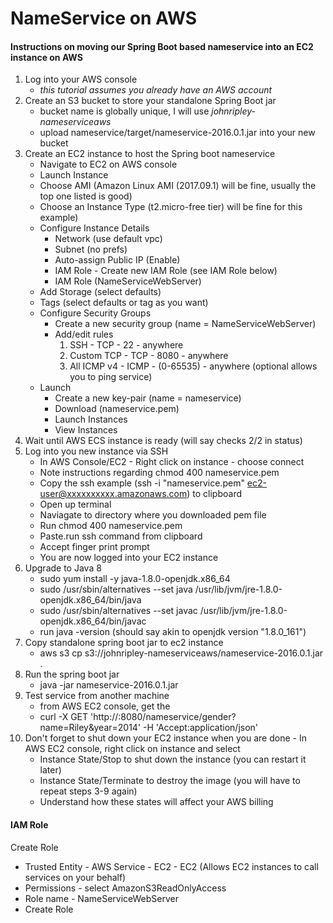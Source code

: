 # NameService on AWS

#### Instructions on moving our Spring Boot based nameservice into an EC2 instance on AWS  

 1. Log into your AWS console
    - *this tutorial assumes you already have an AWS account* 
 2. Create an S3 bucket to store your standalone Spring Boot jar
    - bucket name is globally unique, I will use *johnripley-nameserviceaws*
    - upload nameservice/target/nameservice-2016.0.1.jar into your new bucket
 3. Create an EC2 instance to host the Spring boot nameservice
    - Navigate to EC2 on AWS console
    - Launch Instance
    - Choose AMI (Amazon Linux AMI (2017.09.1) will be fine, usually the top one listed is good)
    - Choose an Instance Type (t2.micro-free tier) will be fine for this example) 
    - Configure Instance Details
      - Network (use default vpc)
      - Subnet (no prefs)
      - Auto-assign Public IP (Enable)
      - IAM Role - Create new IAM Role (see IAM Role below)
      - IAM Role (NameServiceWebServer)
    - Add Storage (select defaults)
    - Tags (select defaults or tag as you want)
    - Configure Security Groups
      - Create a new security group (name = NameServiceWebServer)
      - Add/edit rules
	    1. SSH - TCP - 22 - anywhere
	    2. Custom TCP - TCP - 8080 - anywhere
	    3. All ICMP v4 - ICMP - (0-65535) - anywhere (optional allows you to ping service)
    - Launch
      - Create a new key-pair (name = nameservice)
      - Download (nameservice.pem)
      - Launch Instances
      - View Instances
 4. Wait until AWS ECS instance is ready (will say checks 2/2 in status)
 5. Log into you new instance via SSH
    - In AWS Console/EC2 - Right click on instance - choose connect
    - Note instructions regarding chmod 400 nameservice.pem
    - Copy the ssh example (ssh -i "nameservice.pem" ec2-user@xxxxxxxxxx.amazonaws.com) to clipboard
    - Open up terminal
    - Naviagate to directory where you downloaded pem file
    - Run chmod 400 nameservice.pem
    - Paste.run ssh command from clipboard
    - Accept finger print prompt
    - You are now logged into your EC2 instance
 6. Upgrade to Java 8
    - sudo yum install -y java-1.8.0-openjdk.x86_64
    - sudo /usr/sbin/alternatives --set java /usr/lib/jvm/jre-1.8.0-openjdk.x86_64/bin/java
    - sudo /usr/sbin/alternatives --set javac /usr/lib/jvm/jre-1.8.0-openjdk.x86_64/bin/javac	
    - run java -version (should say akin to openjdk version "1.8.0_161")
 7. Copy standalone spring boot jar to ec2 instance
    - aws s3 cp s3://johnripley-nameserviceaws/nameservice-2016.0.1.jar .
 8. Run the spring boot jar
    - java -jar nameservice-2016.0.1.jar
 9. Test service from another machine
    - from AWS EC2 console, get the <public ip address of your EC2 instance>
    - curl -X GET 'http://<public ip address of your EC2 instance>:8080/nameservice/gender?name=Riley&year=2014' -H 'Accept:application/json'	
 10. Don't forget to shut down your EC2 instance when you are done
    - In AWS EC2 console, right click on instance and select
      - Instance State/Stop to shut down the instance (you can restart it later)
      - Instance State/Terminate to destroy the image (you will have to repeat steps 3-9 again)
      - Understand how these states will affect your AWS billing

	
#### IAM Role
  Create Role
  - Trusted Entity - AWS Service - EC2 - EC2 (Allows EC2 instances to call services on your behalf)
  - Permissions - select AmazonS3ReadOnlyAccess
  - Role name - NameServiceWebServer
  - Create Role
